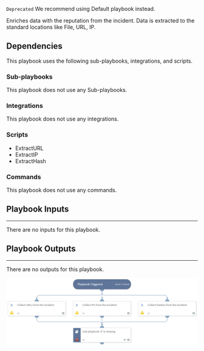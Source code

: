 `Deprecated` We recommend using Default playbook instead. 

Enriches data with the reputation from the incident. Data is extracted to the standard locations like File, URL, IP.

## Dependencies
This playbook uses the following sub-playbooks, integrations, and scripts.

### Sub-playbooks
This playbook does not use any Sub-playbooks.

### Integrations
This playbook does not use any integrations.

### Scripts
* ExtractURL
* ExtractIP
* ExtractHash

### Commands
This playbook does not use any commands.

## Playbook Inputs
---
There are no inputs for this playbook.

## Playbook Outputs
---
There are no outputs for this playbook.

![Incident_Enrichment](https://github.com/ElazarK/content-docs/blob/master/images/playbooks/Incident_Enrichment.png)
